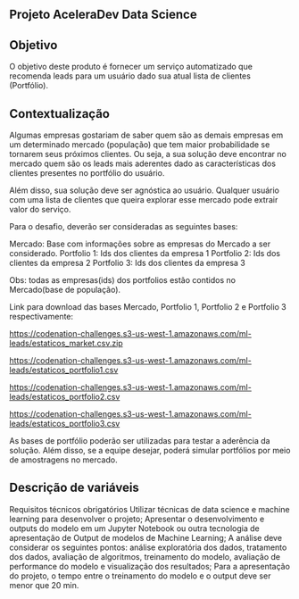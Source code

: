## Projeto AceleraDev Data Science  
## Objetivo  
O objetivo deste produto é fornecer um serviço automatizado que recomenda leads para um usuário dado sua atual lista de clientes (Portfólio).

## Contextualização  
Algumas empresas gostariam de saber quem são as demais empresas em um determinado mercado (população) que tem maior   probabilidade se tornarem seus próximos clientes. Ou seja, a sua solução deve encontrar no mercado quem são os leads   mais aderentes dado as características dos clientes presentes no portfólio do usuário.  

Além disso, sua solução deve ser agnóstica ao usuário. Qualquer usuário com uma lista de clientes que queira explorar esse mercado pode extrair valor do serviço.  

Para o desafio, deverão ser consideradas as seguintes bases:  

Mercado: Base com informações sobre as empresas do Mercado a ser considerado. Portfolio 1: Ids dos clientes da empresa 1 Portfolio 2: Ids dos clientes da empresa 2 Portfolio 3: Ids dos clientes da empresa 3

Obs: todas as empresas(ids) dos portfolios estão contidos no Mercado(base de população).  

Link para download das bases Mercado, Portfolio 1, Portfolio 2 e Portfolio 3 respectivamente:  

https://codenation-challenges.s3-us-west-1.amazonaws.com/ml-leads/estaticos_market.csv.zip  

https://codenation-challenges.s3-us-west-1.amazonaws.com/ml-leads/estaticos_portfolio1.csv  

https://codenation-challenges.s3-us-west-1.amazonaws.com/ml-leads/estaticos_portfolio2.csv  

https://codenation-challenges.s3-us-west-1.amazonaws.com/ml-leads/estaticos_portfolio3.csv  

As bases de portfólio poderão ser utilizadas para testar a aderência da solução. Além disso, se a equipe desejar, poderá simular portfólios por meio de amostragens no mercado.  

## Descrição de variáveis  

Requisitos técnicos obrigatórios
Utilizar técnicas de data science e machine learning para desenvolver o projeto;
Apresentar o desenvolvimento e outputs do modelo em um Jupyter Notebook ou outra tecnologia de apresentação de Output de modelos de Machine Learning;
A análise deve considerar os seguintes pontos: análise exploratória dos dados, tratamento dos dados, avaliação de algoritmos, treinamento do modelo, avaliação de performance do modelo e visualização dos resultados;
Para a apresentação do projeto, o tempo entre o treinamento do modelo e o output deve ser menor que 20 min.